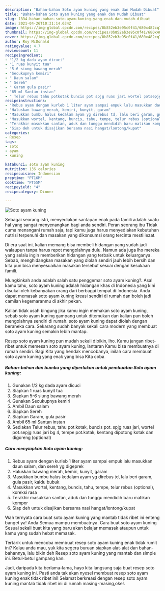 ```yaml
---
description: "Bahan-bahan Soto ayam kuning yang enak dan Mudah Dibuat"
title: "Bahan-bahan Soto ayam kuning yang enak dan Mudah Dibuat"
slug: 1334-bahan-bahan-soto-ayam-kuning-yang-enak-dan-mudah-dibuat
date: 2021-04-26T10:31:14.634Z
image: https://img-global.cpcdn.com/recipes/0b852eb3e95c0f41/680x482cq70/soto-ayam-kuning-foto-resep-utama.jpg
thumbnail: https://img-global.cpcdn.com/recipes/0b852eb3e95c0f41/680x482cq70/soto-ayam-kuning-foto-resep-utama.jpg
cover: https://img-global.cpcdn.com/recipes/0b852eb3e95c0f41/680x482cq70/soto-ayam-kuning-foto-resep-utama.jpg
author: Roy McDonald
ratingvalue: 4.7
reviewcount: 11
recipeingredient:
- "1/2 kg dada ayam dicuci"
- "1 ruas kunyit tua"
- "5-6 siung bawang merah"
- "Secukupnya kemiri"
- " Daun salam"
- " Sereh"
- " Garam gula pasir"
- "65 ml Santan instan"
- " Telur rebus tahu potkotak buncis pot spjg ruas jari wortel potsepjg ruas jari bg 4 tempe potkotak kentang dipotong kotak dan digoreng optional"
recipeinstructions:
- "Rebus ayam dengan kurleb 1 liter ayam sampai empuk lalu masukkan daun salam, dan sereh yg digeprek"
- "Haluskan bawang merah, kemiri, kunyit, garam"
- "Masukkan bumbu halus kedalam ayam yg direbus td, lalu beri garam, gula pasir, kaldu bubuk"
- "Masukkan wortel, kentang, buncis, tahu, tempe, telur rebus (optional), koreksi rasa"
- "Terakhir masukkan santan, aduk dan tunggu mendidih baru matikan kompor"
- "Siap deh untuk disajikan bersama nasi hangat/lontong/kupat"
categories:
- Resep
tags:
- soto
- ayam
- kuning

katakunci: soto ayam kuning 
nutrition: 136 calories
recipecuisine: Indonesian
preptime: "PT16M"
cooktime: "PT55M"
recipeyield: "4"
recipecategory: Dinner

---
```



![Soto ayam kuning](https://img-global.cpcdn.com/recipes/0b852eb3e95c0f41/680x482cq70/soto-ayam-kuning-foto-resep-utama.jpg)

Sebagai seorang istri, menyediakan santapan enak pada famili adalah suatu hal yang sangat menyenangkan bagi anda sendiri. Peran seorang ibu Tidak cuma menangani rumah saja, tapi kamu juga harus menyediakan kebutuhan nutrisi terpenuhi dan masakan yang dikonsumsi orang tercinta mesti lezat.

Di era  saat ini, kalian memang bisa membeli hidangan yang sudah jadi walaupun tanpa harus repot mengolahnya dulu. Namun ada juga lho mereka yang selalu ingin memberikan hidangan yang terbaik untuk keluarganya. Sebab, menghidangkan masakan yang diolah sendiri jauh lebih bersih dan kita pun bisa menyesuaikan masakan tersebut sesuai dengan kesukaan famili. 



Mungkinkah anda adalah salah satu penggemar soto ayam kuning?. Asal kamu tahu, soto ayam kuning adalah hidangan khas di Indonesia yang kini disukai oleh kebanyakan orang dari berbagai tempat di Indonesia. Anda dapat memasak soto ayam kuning kreasi sendiri di rumah dan boleh jadi camilan kegemaranmu di akhir pekan.

Kalian tidak usah bingung jika kamu ingin memakan soto ayam kuning, sebab soto ayam kuning gampang untuk ditemukan dan kalian pun boleh mengolahnya sendiri di rumah. soto ayam kuning dapat diolah dengan beraneka cara. Sekarang sudah banyak sekali cara modern yang membuat soto ayam kuning semakin lebih mantap.

Resep soto ayam kuning pun mudah sekali dibikin, lho. Kamu jangan ribet-ribet untuk memesan soto ayam kuning, lantaran Kamu bisa membuatnya di rumah sendiri. Bagi Kita yang hendak mencobanya, inilah cara membuat soto ayam kuning yang enak yang bisa Kita coba.

<!--inarticleads1-->

##### Bahan-bahan dan bumbu yang diperlukan untuk pembuatan Soto ayam kuning:

1. Gunakan 1/2 kg dada ayam dicuci
1. Siapkan 1 ruas kunyit tua
1. Siapkan 5-6 siung bawang merah
1. Gunakan Secukupnya kemiri
1. Ambil  Daun salam
1. Siapkan  Sereh
1. Siapkan  Garam, gula pasir
1. Ambil 65 ml Santan instan
1. Sediakan  Telur rebus, tahu pot.kotak, buncis pot. spjg ruas jari, wortel pot.sepjg ruas jari bg 4, tempe pot.kotak, kentang dipotong kotak dan digoreng (optional)




<!--inarticleads2-->

##### Cara menyiapkan Soto ayam kuning:

1. Rebus ayam dengan kurleb 1 liter ayam sampai empuk lalu masukkan daun salam, dan sereh yg digeprek
1. Haluskan bawang merah, kemiri, kunyit, garam
1. Masukkan bumbu halus kedalam ayam yg direbus td, lalu beri garam, gula pasir, kaldu bubuk
1. Masukkan wortel, kentang, buncis, tahu, tempe, telur rebus (optional), koreksi rasa
1. Terakhir masukkan santan, aduk dan tunggu mendidih baru matikan kompor
1. Siap deh untuk disajikan bersama nasi hangat/lontong/kupat




Wah ternyata cara buat soto ayam kuning yang mantab tidak ribet ini enteng banget ya! Anda Semua mampu membuatnya. Cara buat soto ayam kuning Sesuai sekali buat kita yang baru akan belajar memasak ataupun untuk kamu yang sudah hebat memasak.

Tertarik untuk mencoba membuat resep soto ayam kuning enak tidak rumit ini? Kalau anda mau, yuk kita segera buruan siapkan alat-alat dan bahan-bahannya, lalu bikin deh Resep soto ayam kuning yang mantab dan simple ini. Betul-betul gampang kan. 

Jadi, daripada kita berlama-lama, hayo kita langsung saja buat resep soto ayam kuning ini. Pasti anda tak akan nyesel membuat resep soto ayam kuning enak tidak ribet ini! Selamat berkreasi dengan resep soto ayam kuning mantab tidak ribet ini di rumah masing-masing,oke!.

